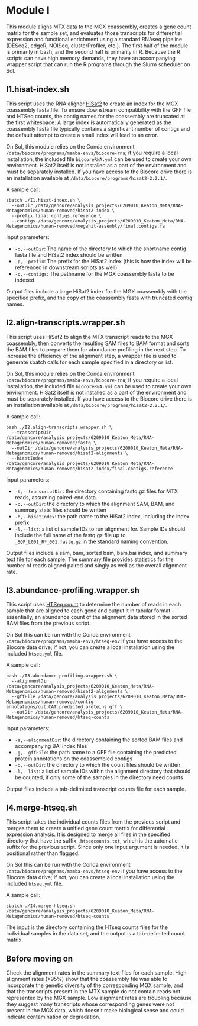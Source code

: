 # Module I

This module aligns MTX data to the MGX coassembly, creates a gene count matrix for the sample set, and evaluates those transcripts for differential expression and functional enrichment using a standard RNAseq pipeline (DESeq2, edgeR, NOISeq, clusterProfiler, etc.). The first half of the module is primarily in bash, and the second half is primarily in R. Because the R scripts can have high memory demands, they have an accompanying wrapper script that can run the R programs through the Slurm scheduler on Sol.

## I1.hisat-index.sh

This script uses the RNA aligner [HiSat2](https://daehwankimlab.github.io/hisat2/,"Title") to create an index for the MGX coassembly fasta file. To ensure downstream compatibility with the GFF file and HTSeq counts, the contig names for the coassembly are truncated at the first whitespace. A large index is automatically generated as the coassembly fasta file typically contains a significant number of contigs and the default attempt to create a small index will lead to an error.

On Sol, this module relies on the Conda environment `/data/biocore/programs/mamba-envs/biocore-rna`; if you require a local installation, the included file `biocoreRNA.yml` can be used to create your own environment. HiSat2 itself is not installed as a part of the environment and must be separately installed. If you have access to the Biocore drive there is an installation available at `/data/biocore/programs/hisat2-2.2.1/`.

A sample call:

    sbatch ./I1.hisat-index.sh \
      --outDir /data/gencore/analysis_projects/6209010_Keaton_Meta/RNA-Metagenomics/human-removed/hisat2-index \
      --prefix final.contigs.reference \
      --contigs /data/gencore/analysis_projects/6209010_Keaton_Meta/DNA-Metagenomics/human-removed/megahit-assembly/final.contigs.fa

Input parameters:
* `-o,--outDir`: The name of the directory to which the shortname contig fasta file and HiSat2 index should be written
* `-p,--prefix`: The prefix for the HiSat2 index (this is how the index will be referenced in downstream scripts as well)
* `-c,--contigs`: The pathname for the MGX coassembly fasta to be indexed

Output files include a large HiSat2 index for the MGX coassembly with the specified prefix, and the copy of the coassembly fasta with truncated contig names.

## I2.align-transcripts.wrapper.sh

This script uses HiSat2 to align the MTX transcript reads to the MGX coassembly, then converts the resulting SAM files to BAM format and sorts the BAM files to prepare them for abundance profiling in the next step. To increase the efficiency of the alignment step, a wrapper file is used to generate sbatch calls for each sample specified in a directory or list.

On Sol, this module relies on the Conda environment `/data/biocore/programs/mamba-envs/biocore-rna`; if you require a local installation, the included file `biocoreRNA.yml` can be used to create your own environment. HiSat2 itself is not installed as a part of the environment and must be separately installed. If you have access to the Biocore drive there is an installation available at `/data/biocore/programs/hisat2-2.2.1/`.

A sample call:

    bash ./I2.align-transcripts.wrapper.sh \
      --transcriptDir /data/gencore/analysis_projects/6209010_Keaton_Meta/RNA-Metagenomics/human-removed/fastq \
      --outDir /data/gencore/analysis_projects/6209010_Keaton_Meta/RNA-Metagenomics/human-removed/hisat2-alignments \
      --hisatIndex /data/gencore/analysis_projects/6209010_Keaton_Meta/RNA-Metagenomics/human-removed/hisat2-index/final.contigs.reference

Input parameters:
* `-t,--transcriptDir`: the directory containing fastq.gz files for MTX reads, assuming paired-end data.
* `-o,--outDir`: the directory to which the alignment SAM, BAM, and summary stats files should be written
* `-h,--hisatIndex`: the path name to the HiSat2 index, including the index prefix
* `-l,--list`: a list of sample IDs to run alignment for. Sample IDs should include the full name of the fastq.gz file up to `_SQP_L001_R*_001.fastq.gz` in the standard naming convention.

Output files include a sam, bam, sorted bam, bam.bai index, and summary text file for each sample. The summary file provides statistics for the number of reads aligned paired and singly as well as the overall alignment rate.

## I3.abundance-profiling.wrapper.sh

This script uses [HTSeq count](https://htseq.readthedocs.io/en/master/htseqcount.html,"Title") to determine the number of reads in each sample that are aligned to each gene and output it in tabular format - essentially, an abundance count of the alignment data stored in the sorted BAM files from the previous script.

On Sol this can be run with the Conda environment `/data/biocore/programs/mamba-envs/htseq-env` if you have access to the Biocore data drive; if not, you can create a local installation using the included `htseq.yml` file.

A sample call:

    bash ./I3.abundance-profiling.wrapper.sh \
      --alignmentDir /data/gencore/analysis_projects/6209010_Keaton_Meta/RNA-Metagenomics/human-removed/hisat2-alignments \
      --gffFile /data/gencore/analysis_projects/6209010_Keaton_Meta/DNA-Metagenomics/human-removed/contig-annotations/out.CAT.predicted_proteins.gff \
      --outDir /data/gencore/analysis_projects/6209010_Keaton_Meta/RNA-Metagenomics/human-removed/htseq-counts

Input parameters:
* `-a,--alignmentDir`: the directory containing the sorted BAM files and accompanying BAI index files
* `-g,--gffFile`: the path name to a GFF file containing the predicted protein annotations on the coassembled contigs
* `-o,--outDir`: the directory to which the count files should be written
* `-l,--list`: a list of sample IDs within the alignment directory that should be counted, if only some of the samples in the directory need counts

Output files include a tab-delimited transcript counts file for each sample.

## I4.merge-htseq.sh

This script takes the individual counts files from the previous script and merges them to create a unified gene count matrix for differential expression analysis. It is designed to merge all files in the specified directory that have the suffix `.htseqcounts.txt`, which is the automatic suffix for the previous script. Since only one input argument is needed, it is positional rather than flagged.

On Sol this can be run with the Conda environment `/data/biocore/programs/mamba-envs/htseq-env` if you have access to the Biocore data drive; if not, you can create a local installation using the included `htseq.yml` file.

A sample call:

    sbatch ./I4.merge-htseq.sh /data/gencore/analysis_projects/6209010_Keaton_Meta/RNA-Metagenomics/human-removed/htseq-counts

The input is the directory containing the HTseq counts files for the individual samples in the data set, and the output is a tab-delimited count matrix.

## Before moving on
Check the alignment rates in the summary text files for each sample. High alignment rates (>95%) show that the coassembly file was able to incorporate the genetic diversity of the corresponding MGX sample, and that the transcripts present in the MTX sample do not contain reads not represented by the MGX sample. Low alignment rates are troubling because they suggest many transcripts whose corresponding genes were not present in the MGX data, which doesn't make biological sense and could indicate contamination or degradation.
